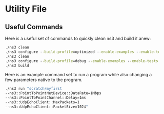 # Utility File

## Useful Commands
Here is a useful set of commands to quickly clean ns3 and build it anew:
```cmd
./ns3 clean
./ns3 configure --build-profile=optimized --enable-examples --enable-tests
./ns3 clean
./ns3 configure --build-profile=debug --enable-examples --enable-tests
./ns3 build
```

Here is an example command set to run a program while also changing a few parameters native to the program.
```cmd
./ns3 run "scratch/myfirst
--ns3::PointToPointNetDevice::DataRate=1Mbps
--ns3::PointToPointChannel::Delay=1ms
--ns3::UdpEchoClient::MaxPackets=1
--ns3::UdpEchoClient::PacketSize=1024"
```